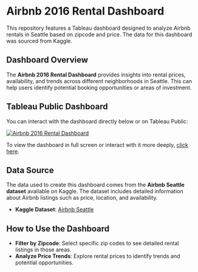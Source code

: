 # Airbnb 2016 Rental Dashboard

This repository features a Tableau dashboard designed to analyze Airbnb rentals in Seattle based on zipcode and price. The data for this dashboard was sourced from Kaggle.

## Dashboard Overview

The **Airbnb 2016 Rental Dashboard** provides insights into rental prices, availability, and trends across different neighborhoods in Seattle. This can help users identify potential booking opportunities or areas of investment.

## Tableau Public Dashboard

You can interact with the dashboard directly below or on Tableau Public:

[![Airbnb 2016 Rental Dashboard](https://public.tableau.com/static/images/Ai/Airbnb2016rentaldashboard/Dashboard1/1.png)](https://public.tableau.com/views/Airbnb2016rentaldashboard/Dashboard1?:language=en-GB&:sid=&:redirect=auth&:display_count=n&:origin=viz_share_link)

To view the dashboard in full screen or interact with it more deeply, [click here](https://public.tableau.com/views/Airbnb2016rentaldashboard/Dashboard1?:language=en-US&publish=yes&:sid=&:redirect=auth&:display_count=n&:origin=viz_share_link).

## Data Source

The data used to create this dashboard comes from the **Airbnb Seattle dataset** available on Kaggle. The dataset includes detailed information about Airbnb listings such as price, location, and availability.

- **Kaggle Dataset**: [Airbnb Seattle](https://www.kaggle.com/datasets/airbnb/seattle)

## How to Use the Dashboard

- **Filter by Zipcode**: Select specific zip codes to see detailed rental listings in those areas.
- **Analyze Price Trends**: Explore rental prices to identify trends and potential opportunities.